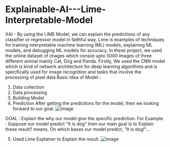 # Explainable-AI---Lime-Interpretable-Model
XAI - By using the LIME Model, we can explain the predictions of any classifier or regressor model in faithful way. Lime is examples of techniques for training interpretable machine learning (ML) models, explaining ML models, and debugging ML models for accuracy.
In these project, we used the online dataset of images which consist upto 5000 images of three different animal mainly Cat, Dog and Panda.
Firstly, We used the CNN model which is kind of network architecture for deep learning algorithms and is specifically used for image recognition and tasks that involve the processing of pixel data
Basic Idea of Model : 
  1. Data collection
  2. Data processing
  3. Building Model 
  4. Prediction
After getting the predictions for the model, then we looking forward to our goal.
![image](https://user-images.githubusercontent.com/79745221/209521444-b492bd68-a3fa-4d01-87ef-51508d7fef2b.png)

GOAL : 
 Explain the why our model give the specific prediction.
 For Example : Suppose our model predict "It is dog" then our main goal is to Explain these result? means, On which bases our model predict, "It is dog!"...
  
  5. Used Lime Explainer to Explain the result.
  ![image](https://user-images.githubusercontent.com/79745221/209521236-9c937350-c649-41c3-8995-4fb2967b589a.png)
